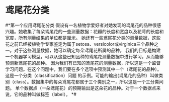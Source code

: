 # 鸢尾花分类
#*第一个应用鸢尾花分类
假设有一名植物学爱好者对她发现的鸢尾花的品种很感兴趣。她收集了每朵鸢尾花的一些测量数据：花瓣的长度和宽度以及花萼的长度和宽度，所有测量结果的单位都是厘米。
她还有一些鸢尾花分类的测量数据，这些花之前已经被植物学专家鉴定为属于setosa、versicolor或virginica三个品种之一。对于这些测量数据，她可以确定每朵鸢尾花所属的品种。
我们的目标是构建一个机器学习模型，可以从这些已知品种的鸢尾花测量数据中进行学习，从而能够预测新鸢尾花的品种。
因为我们有已知的鸢尾花的测量数据，所以这是一个监督学习问题。在这个问题中，我们要在多个选项中预测其中一个（鸢尾花的品种）。这是一个分类（classification）问题
的示例。可能的输出(鸢尾花的品种）叫做类别（class）。数据集中的每朵鸢尾花都属于三个类别之一，所以这是一个三分类问题。
单个数据点（一朵鸢尾花）的预期输出是这朵花的品种。对于一个数据点来说，它的品种叫做标签（label）。
*#
